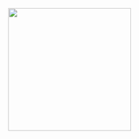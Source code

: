 <img align="left" height="250" src="https://media.giphy.com/media/v1.Y2lkPTc5MGI3NjExcjdnYzFhanE0Y2JsYWhsYmFjbDUzbGw2MDM4ZTNjdDFub3Z6MWl4NSZlcD12MV9naWZzX3NlYXJjaCZjdD1n/3o6Mbbs879ozZ9Yic0/giphy.gif"  />






